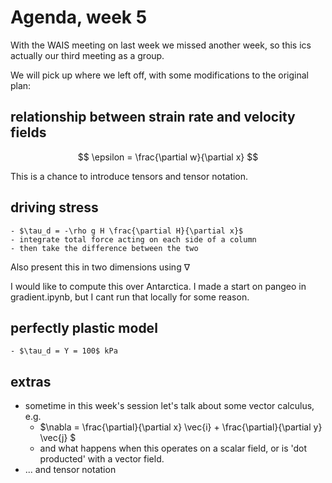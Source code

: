 # Agenda, week 5

With the WAIS meeting on last week we missed another week, so this ics actually our third meeting as a group. 

We will pick up where we left off, with some modifications to the original plan:


## relationship between strain rate and velocity fields

$$
\epsilon = \frac{\partial w}{\partial x}
$$

This is a chance to introduce tensors and tensor notation.

## driving stress
    - $\tau_d = -\rho g H \frac{\partial H}{\partial x}$ 
    - integrate total force acting on each side of a column
    - then take the difference between the two   

Also present this in two dimensions using $\nabla$

I would like to compute this over Antarctica. I made a start on pangeo in gradient.ipynb, but I cant run that locally for some reason. 


## perfectly plastic model 
    - $\tau_d = Y = 100$ kPa

## extras
- sometime in this week's session let's talk about some vector calculus, e.g.
   - $\nabla = \frac{\partial}{\partial x} \vec{i} + \frac{\partial}{\partial y} \vec{j} $
   - and what happens when this operates on a scalar field, or is 'dot producted' with a vector field.
- ... and tensor notation 